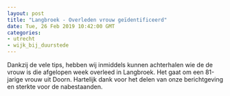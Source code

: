 ```yaml
---
layout: post
title: "Langbroek - Overleden vrouw geïdentificeerd"
date: Tue, 26 Feb 2019 10:42:00 GMT
categories: 
- utrecht 
- wijk_bij_duurstede 
---
```


Dankzij de vele tips, hebben wij inmiddels kunnen achterhalen wie de de vrouw is die afgelopen week overleed in Langbroek. Het gaat om een 81-jarige vrouw uit Doorn. Hartelijk dank voor het delen van onze berichtgeving en sterkte voor de nabestaanden.
